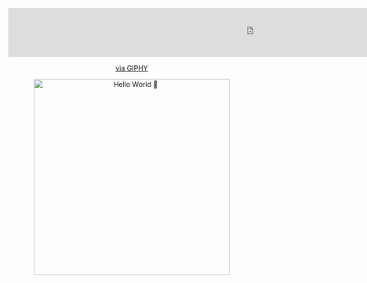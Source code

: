 <div id="header" align="center">
  <iframe src="https://giphy.com/embed/WoD6JZnwap6s8" width="1000" height="100" frameBorder="0" class="giphy-embed" allowFullScreen></iframe><p><a href="https://giphy.com/gifs/the-matrix-WoD6JZnwap6s8">via GIPHY</a></p>
</div>
<div id="header" align="center">
  <img src="https://i.pinimg.com/originals/f5/36/01/f53601133f236d1cb167ac19f05a3d60.gif" width="400" alt="Hello World 👋"/>
</div>
